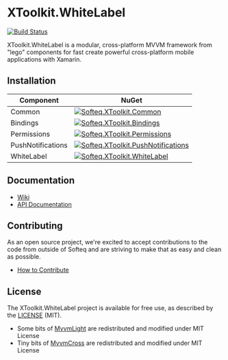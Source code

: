 # XToolkit.WhiteLabel

[![Build Status](https://dev.azure.com/SofteqDevelopment/Toolkit/_apis/build/status/Samples.Playground?branchName=master)](https://dev.azure.com/SofteqDevelopment/Toolkit/_build/latest?definitionId=39&branchName=master)

XToolkit.WhiteLabel is a modular, cross-platform MVVM framework from "lego" components for fast create powerful cross-platform mobile applications with Xamarin.

## Installation

Component | NuGet
----------|--------
Common    | [![Softeq.XToolkit.Common](https://img.shields.io/nuget/v/Softeq.XToolkit.Common.svg)](https://www.nuget.org/packages/Softeq.XToolkit.Common)
Bindings  | [![Softeq.XToolkit.Bindings](https://img.shields.io/nuget/v/Softeq.XToolkit.Bindings.svg)](https://www.nuget.org/packages/Softeq.XToolkit.Bindings)
Permissions | [![Softeq.XToolkit.Permissions](https://img.shields.io/nuget/v/Softeq.XToolkit.Permissions.svg)](https://www.nuget.org/packages/Softeq.XToolkit.Permissions)
PushNotifications | [![Softeq.XToolkit.PushNotifications](https://img.shields.io/nuget/v/Softeq.XToolkit.PushNotifications.svg)](https://www.nuget.org/packages/Softeq.XToolkit.PushNotifications)
WhiteLabel  | [![Softeq.XToolkit.WhiteLabel](https://img.shields.io/nuget/v/Softeq.XToolkit.WhiteLabel.svg)](https://www.nuget.org/packages/Softeq.XToolkit.WhiteLabel)

## Documentation

- [Wiki](https://github.com/Softeq/XToolkit.WhiteLabel/wiki)
- [API Documentation](https://softeq.github.io/XToolkit.WhiteLabel/api/)

## Contributing

As an open source project, we're excited to accept contributions to the code from outside of Softeq and are striving to make that as easy and clean as possible.

- [How to Contribute](.github/CONTRIBUTING.md)

## License

The XToolkit.WhiteLabel project is available for free use, as described by the [LICENSE](/LICENSE) (MIT).

- Some bits of [MvvmLight](https://github.com/lbugnion/mvvmlight) are redistributed and modified under MIT License
- Tiny bits of [MvvmCross](https://github.com/MvvmCross/MvvmCross) are redistributed and modified under MIT License

